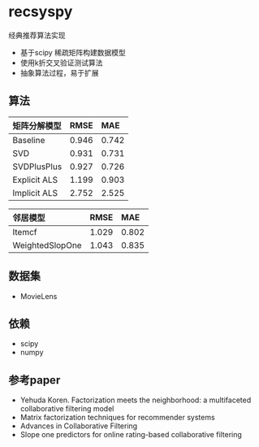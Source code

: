 # recsyspy
经典推荐算法实现
* 基于scipy 稀疏矩阵构建数据模型
* 使用k折交叉验证测试算法
* 抽象算法过程，易于扩展

## 算法
| 矩阵分解模型 | RMSE     | MAE
| :-------- | :-------- | :-------- |
| Baseline  | 0.946|0.742 
| SVD|0.931|0.731|
| SVDPlusPlus|0.927|0.726
| Explicit ALS  |1.199|0.903
| Implicit ALS |2.752|2.525

|邻居模型 |RMSE|MAE
| :-------- |:--------|:-------- |
|Itemcf|1.029|0.802
|WeightedSlopOne|1.043|0.835|


## 数据集
* MovieLens 

## 依赖
* scipy
* numpy

## 参考paper
* Yehuda Koren. Factorization meets the neighborhood: a multifaceted collaborative filtering model
* Matrix factorization techniques for recommender systems
* Advances in Collaborative Filtering
* Slope one predictors for online rating-based collaborative filtering